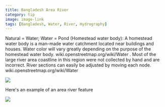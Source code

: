 ```yaml
---
title: Bangladesh Area River
category: tip
image: image-link
tags: [Bangladesh, Water, River, Hydrography]
---
```


 Natural = Water; Water = Pond (Homestead water body): A homestead water body is a man-made water catchment located near buildings and houses. Water color will vary greatly depending on the purpose of the homestead water body. wiki.openstreetmap.org/wiki/Water
 .
 Most of the large river area coastline in this region were not collected by hand and are incorrect. River sections can easily be adjusted by moving each node. wiki.openstreetmap.org/wiki/Water
 
 ![](https://cloud.githubusercontent.com/assets/4990708/6395711/e3938f58-bda7-11e4-8a2f-bd796d18607c.PNG)
 
  Here's an example of an area river feature
  
 ![](https://cloud.githubusercontent.com/assets/4990708/6395716/e68f55de-bda7-11e4-9553-e684324ea656.PNG)
